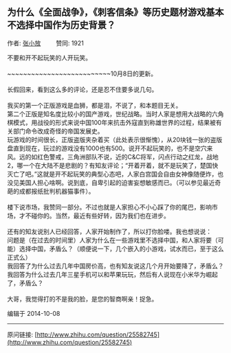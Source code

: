## 为什么《全面战争》，《刺客信条》等历史题材游戏基本不选择中国作为历史背景？

作者: [张小放](http://www.zhihu.com/people/zhang-xiao-fang-52)&nbsp;&nbsp;&nbsp;&nbsp;&nbsp;&nbsp;&nbsp;&nbsp; 赞同: 1921


不要和开不起玩笑的人开玩笑。<br><br>~~~~~~~~~~~~~~~~~~~~~~~~~~10月8日的更新。<br><br>长假回来，看到这么多的评论，还是忍不住要多说几句。<br><br>我买的第一个正版游戏是血狮，都是泪，不说了，和本题目无关。<br>第二个正版是知名度比较小的国产游戏，世纪战略。当时人家是想用大战略的六角棋模式，用战役的形式来说中国100年来抗击外寇直到称雄世界的过程，结果被有关部门命令改成奇怪的帝国发展史。<br>玩游戏的时间很长，正版盗版夹杂着买（此处表示很惭愧），从20块钱一张的盗版盘直到现在，玩过的游戏没有1000也有500。说开不起玩笑的，也不是空穴来风。远的如红色警戒，三角洲部队不说，近的C&amp;C将军，闪点行动之红龙，战地2，哪一个在大陆不是悲剧的？有知友评论；“开着开着，就不是玩笑了，楚国快灭亡了吧。”这就是开不起玩笑的典型心态吧，人家白宫国会自由女神像随便炸，也没见美国人担心啥啊。说到底，自卑引起的迫害妄想敏感而已。（可以参见最近奇葩的成都报纸批判机器猫事件）。<br><br>楼下说市场，我赞同一部分。不过也就是人家担心不小心踩了你的尾巴，影响市场，才不碰你的。当然，最近有些好转，因为我们也在进步。<br><br>还有的知友说别人已经回答，人家开始制作了，所以打你脸喽。我也想说说：<br>问题是（在过去的时间里）人家为什么在一些游戏里不选择中国，和人家将要（可能）选择中国，矛盾么？（顺便说一下，几个嵌入的小游戏，试水而已，至于这么正式么）<br>我回答了为什么过去几年中国房价高，也有知友说这几个月开始要降了，矛盾么？<br>我回答为什么过去几年三星手机可以和苹果玩玩，然后有人说现在小米华为崛起了，矛盾么？<br><br>大哥，我觉得打的不是我的脸，是您的智商啊亲！捉急。



编辑于 2014-10-08



---
原问链接: [http://www.zhihu.com/question/25582745](http://www.zhihu.com/question/25582745)